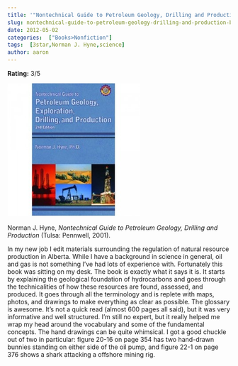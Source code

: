 ```yaml
---
title: '"Nontechnical Guide to Petroleum Geology, Drilling and Production" by Norman J. Hyne'
slug: nontechnical-guide-to-petroleum-geology-drilling-and-production-by-norman-j-hyne
date: 2012-05-02
categories:  ["Books>Nonfiction"]
tags:  [3star,Norman J. Hyne,science]
author: aaron
---
```


**Rating:** 3/5

![Book cover](cover-300x300.jpg "Petroleum Geology")

Norman J. Hyne, *Nontechnical Guide to Petroleum Geology, Drilling and Production* (Tulsa: Pennwell, 2001).

In my new job I edit materials surrounding the regulation of natural resource production in Alberta. While I have a background in science in general, oil and gas is not something I’ve had lots of experience with. Fortunately this book was sitting on my desk. The book is exactly what it says it is. It starts by explaining the geological foundation of hydrocarbons and goes through the technicalities of how these resources are found, assessed, and produced. It goes through all the terminology and is replete with maps, photos, and drawings to make everything as clear as possible. The glossary is awesome. It’s not a quick read (almost 600 pages all said), but it was very informative and well structured. I’m still no expert, but it really helped me wrap my head around the vocabulary and some of the fundamental concepts. The hand drawings can be quite whimsical. I got a good chuckle out of two in particular: figure 20-16 on page 354 has two hand-drawn bunnies standing on either side of the oil pump, and figure 22-1 on page 376 shows a shark attacking a offshore mining rig.
